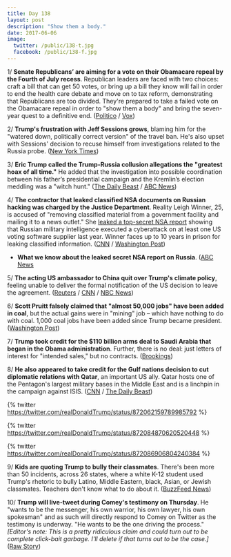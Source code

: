 ```yaml
---
title: Day 138
layout: post
description: "Show them a body."
date: 2017-06-06
image:
  twitter: /public/138-t.jpg
  facebook: /public/138-f.jpg
---
```


1/ **Senate Republicans’ are aiming for a vote on their Obamacare repeal by the Fourth of July recess**. Republican leaders are faced with two choices: craft a bill that can get 50 votes, or bring up a bill they know will fail in order to end the health care debate and move on to tax reform, demonstrating that Republicans are too divided. They're prepared to take a failed vote on the Obamacare repeal in order to "show them a body" and bring the seven-year quest to a definitive end. ([Politico](http://www.politico.com/story/2017/06/05/obamacare-repeal-june-vote-239154) / [Vox](https://www.vox.com/policy-and-politics/2017/6/6/15741986/senate-republicans-obamacare-repeal-vote-show-em-a-body))

2/ **Trump's frustration with Jeff Sessions grows**, blaming him for the "watered down, politically correct version" of the travel ban. He's also upset with Sessions' decision to recuse himself from investigations related to the Russia probe. ([New York Times](https://www.nytimes.com/2017/06/05/us/politics/trump-discontent-attorney-general-jeff-sessions.html))

3/ **Eric Trump called the Trump-Russia collusion allegations the "greatest hoax of all time."** He added that the investigation into possible coordination between his father’s presidential campaign and the Kremlin’s election meddling was a "witch hunt." ([The Daily Beast](http://www.thedailybeast.com/eric-trump-trump-russia-probe-greatest-hoax-of-all-time) / [ABC News](http://abcnews.go.com/Politics/trump-sons-expansion-mid-market-hotel-chain-politics/story?id=47855372))

4/ **The contractor that leaked classified NSA documents on Russian hacking was charged by the Justice Department**. Reality Leigh Winner, 25, is accused of "removing classified material from a government facility and mailing it to a news outlet." She [leaked a top-secret NSA report](https://whatthefuckjusthappenedtoday.com/2017/06/05/Day-137/#1-a-top-secret-nsa-report-shows-russ) showing that Russian military intelligence executed a cyberattack on at least one US voting software supplier last year. Winner faces up to 10 years in prison for leaking classified information. ([CNN](http://www.cnn.com/2017/06/05/politics/federal-contractor-leak-prosecution/index.html) / [Washington Post](https://www.washingtonpost.com/world/national-security/contractor-charged-in-nsa-document-leak-case/2017/06/05/41144b0e-4a37-11e7-a186-60c031eab644_story.html))

* **What we know about the leaked secret NSA report on Russia**. ([ABC News](http://abcnews.go.com/US/leaking-secret-nsa-report-russia-unfolded/story?id=47858751)

5/ **The acting US ambassador to China quit over Trump's climate policy**, feeling unable to deliver the formal notification of the US decision to leave the agreement. ([Reuters](http://www.reuters.com/article/us-usa-china-diplomacy-idUSKBN18W2NT) / [CNN](http://www.cnn.com/2017/06/05/politics/acting-ambassador-to-china-david-rank-resigns/) / [NBC News](http://www.nbcnews.com/news/world/top-american-diplomat-china-resigns-over-trump-s-paris-climate-n768596))

6/ **Scott Pruitt falsely claimed that "almost 50,000 jobs" have been added in coal**, but the actual gains were in "mining" job – which have nothing to do with coal. 1,000 coal jobs have been added since Trump became president. ([Washington Post](https://www.washingtonpost.com/news/fact-checker/wp/2017/06/06/pruitts-claim-that-almost-50000-jobs-have-been-gained-in-coal/))

7/ **Trump took credit for the $110 billion arms deal to Saudi Arabia that began in the Obama administration**. Further, there is no deal: just letters of interest for "intended sales," but no contracts. ([Brookings](https://www.brookings.edu/blog/markaz/2017/06/05/the-110-billion-arms-deal-to-saudi-arabia-is-fake-news/))

8/ **He also appeared to take credit for the Gulf nations decision to cut diplomatic relations with Qatar**, an important US ally. Qatar hosts one of the Pentagon's largest military bases in the Middle East and is a linchpin in the campaign against ISIS. ([CNN](http://www.cnn.com/2017/06/06/politics/trump-qatar-ideology/index.html) / [The Daily Beast](http://www.thedailybeast.com/trump-takes-credit-for-qatar-diplomatic-crisis)) 

{% twitter https://twitter.com/realDonaldTrump/status/872062159789985792 %} 

{% twitter https://twitter.com/realDonaldTrump/status/872084870620520448 %}

{% twitter https://twitter.com/realDonaldTrump/status/872086906804240384 %}

9/ **Kids are quoting Trump to bully their classmates**. There's been more than 50 incidents, across 26 states, where a white K-12 student used Trump's rhetoric to bully Latino, Middle Eastern, black, Asian, or Jewish classmates. Teachers don't know what to do about it. ([BuzzFeed News](https://www.buzzfeed.com/albertsamaha/kids-are-quoting-trump-to-bully-their-classmates))

10/ **Trump will live-tweet during Comey's testimony on Thursday**. He "wants to be the messenger, his own warrior, his own lawyer, his own spokesman" and as such will directly respond to Comey on Twitter as the testimony is underway. "He wants to be the one driving the process." _[Editor's note: This is a pretty ridiculous claim and could turn out to be complete click-bait garbage. I'll delete if that turns out to be the case.]_ ([Raw Story](http://www.rawstory.com/2017/06/trump-will-live-tweet-during-testimony-of-former-fbi-director-james-comey-report/))